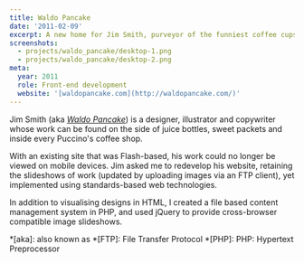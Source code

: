 ```yaml
---
title: Waldo Pancake
date: '2011-02-09'
excerpt: A new home for Jim Smith, purveyor of the funniest coffee cups.
screenshots:
  - projects/waldo_pancake/desktop-1.png
  - projects/waldo_pancake/desktop-2.png
meta:
  year: 2011
  role: Front-end development
  website: '[waldopancake.com](http://waldopancake.com/)'
---
```

Jim Smith (aka <cite>[Waldo Pancake][1]</cite>) is a designer, illustrator and copywriter whose work can be found on the side of juice bottles, sweet packets and inside every Puccino's coffee shop.

With an existing site that was Flash-based, his work could no longer be viewed on mobile devices. Jim asked me to redevelop his website, retaining the slideshows of work (updated by uploading images via an FTP client), yet implemented using standards-based web technologies.

In addition to visualising designs in HTML, I created a file based content management system in PHP, and used jQuery to provide cross-browser compatible image slideshows.

[1]: http://waldopancake.com/
[2]: http://puccinosworldwide.com/

*[aka]: also known as
*[FTP]: File Transfer Protocol
*[PHP]: PHP: Hypertext Preprocessor
